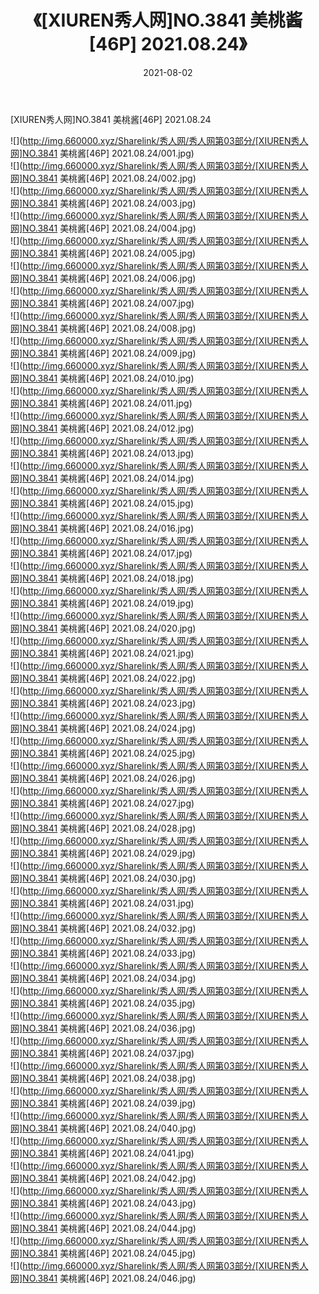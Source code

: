 ﻿---
layout: post
title:  《[XIUREN秀人网]NO.3841 美桃酱[46P] 2021.08.24》
date:   2021-08-02
img: http://img.660000.xyz/Sharelink/秀人网/秀人网第03部分/[XIUREN秀人网]NO.3841 美桃酱[46P] 2021.08.24/000.jpg
categories: [美女, 清纯, 唯美]
---

[XIUREN秀人网]NO.3841 美桃酱[46P] 2021.08.24

  ![](http://img.660000.xyz/Sharelink/秀人网/秀人网第03部分/[XIUREN秀人网]NO.3841 美桃酱[46P] 2021.08.24/001.jpg) <br> ![](http://img.660000.xyz/Sharelink/秀人网/秀人网第03部分/[XIUREN秀人网]NO.3841 美桃酱[46P] 2021.08.24/002.jpg) <br> ![](http://img.660000.xyz/Sharelink/秀人网/秀人网第03部分/[XIUREN秀人网]NO.3841 美桃酱[46P] 2021.08.24/003.jpg) <br> ![](http://img.660000.xyz/Sharelink/秀人网/秀人网第03部分/[XIUREN秀人网]NO.3841 美桃酱[46P] 2021.08.24/004.jpg) <br> ![](http://img.660000.xyz/Sharelink/秀人网/秀人网第03部分/[XIUREN秀人网]NO.3841 美桃酱[46P] 2021.08.24/005.jpg) <br> ![](http://img.660000.xyz/Sharelink/秀人网/秀人网第03部分/[XIUREN秀人网]NO.3841 美桃酱[46P] 2021.08.24/006.jpg) <br> ![](http://img.660000.xyz/Sharelink/秀人网/秀人网第03部分/[XIUREN秀人网]NO.3841 美桃酱[46P] 2021.08.24/007.jpg) <br> ![](http://img.660000.xyz/Sharelink/秀人网/秀人网第03部分/[XIUREN秀人网]NO.3841 美桃酱[46P] 2021.08.24/008.jpg) <br> ![](http://img.660000.xyz/Sharelink/秀人网/秀人网第03部分/[XIUREN秀人网]NO.3841 美桃酱[46P] 2021.08.24/009.jpg) <br> ![](http://img.660000.xyz/Sharelink/秀人网/秀人网第03部分/[XIUREN秀人网]NO.3841 美桃酱[46P] 2021.08.24/010.jpg) <br> ![](http://img.660000.xyz/Sharelink/秀人网/秀人网第03部分/[XIUREN秀人网]NO.3841 美桃酱[46P] 2021.08.24/011.jpg) <br> ![](http://img.660000.xyz/Sharelink/秀人网/秀人网第03部分/[XIUREN秀人网]NO.3841 美桃酱[46P] 2021.08.24/012.jpg) <br> ![](http://img.660000.xyz/Sharelink/秀人网/秀人网第03部分/[XIUREN秀人网]NO.3841 美桃酱[46P] 2021.08.24/013.jpg) <br> ![](http://img.660000.xyz/Sharelink/秀人网/秀人网第03部分/[XIUREN秀人网]NO.3841 美桃酱[46P] 2021.08.24/014.jpg) <br> ![](http://img.660000.xyz/Sharelink/秀人网/秀人网第03部分/[XIUREN秀人网]NO.3841 美桃酱[46P] 2021.08.24/015.jpg) <br> ![](http://img.660000.xyz/Sharelink/秀人网/秀人网第03部分/[XIUREN秀人网]NO.3841 美桃酱[46P] 2021.08.24/016.jpg) <br> ![](http://img.660000.xyz/Sharelink/秀人网/秀人网第03部分/[XIUREN秀人网]NO.3841 美桃酱[46P] 2021.08.24/017.jpg) <br> ![](http://img.660000.xyz/Sharelink/秀人网/秀人网第03部分/[XIUREN秀人网]NO.3841 美桃酱[46P] 2021.08.24/018.jpg) <br> ![](http://img.660000.xyz/Sharelink/秀人网/秀人网第03部分/[XIUREN秀人网]NO.3841 美桃酱[46P] 2021.08.24/019.jpg) <br> ![](http://img.660000.xyz/Sharelink/秀人网/秀人网第03部分/[XIUREN秀人网]NO.3841 美桃酱[46P] 2021.08.24/020.jpg) <br> ![](http://img.660000.xyz/Sharelink/秀人网/秀人网第03部分/[XIUREN秀人网]NO.3841 美桃酱[46P] 2021.08.24/021.jpg) <br> ![](http://img.660000.xyz/Sharelink/秀人网/秀人网第03部分/[XIUREN秀人网]NO.3841 美桃酱[46P] 2021.08.24/022.jpg) <br> ![](http://img.660000.xyz/Sharelink/秀人网/秀人网第03部分/[XIUREN秀人网]NO.3841 美桃酱[46P] 2021.08.24/023.jpg) <br> ![](http://img.660000.xyz/Sharelink/秀人网/秀人网第03部分/[XIUREN秀人网]NO.3841 美桃酱[46P] 2021.08.24/024.jpg) <br> ![](http://img.660000.xyz/Sharelink/秀人网/秀人网第03部分/[XIUREN秀人网]NO.3841 美桃酱[46P] 2021.08.24/025.jpg) <br> ![](http://img.660000.xyz/Sharelink/秀人网/秀人网第03部分/[XIUREN秀人网]NO.3841 美桃酱[46P] 2021.08.24/026.jpg) <br> ![](http://img.660000.xyz/Sharelink/秀人网/秀人网第03部分/[XIUREN秀人网]NO.3841 美桃酱[46P] 2021.08.24/027.jpg) <br> ![](http://img.660000.xyz/Sharelink/秀人网/秀人网第03部分/[XIUREN秀人网]NO.3841 美桃酱[46P] 2021.08.24/028.jpg) <br> ![](http://img.660000.xyz/Sharelink/秀人网/秀人网第03部分/[XIUREN秀人网]NO.3841 美桃酱[46P] 2021.08.24/029.jpg) <br> ![](http://img.660000.xyz/Sharelink/秀人网/秀人网第03部分/[XIUREN秀人网]NO.3841 美桃酱[46P] 2021.08.24/030.jpg) <br> ![](http://img.660000.xyz/Sharelink/秀人网/秀人网第03部分/[XIUREN秀人网]NO.3841 美桃酱[46P] 2021.08.24/031.jpg) <br> ![](http://img.660000.xyz/Sharelink/秀人网/秀人网第03部分/[XIUREN秀人网]NO.3841 美桃酱[46P] 2021.08.24/032.jpg) <br> ![](http://img.660000.xyz/Sharelink/秀人网/秀人网第03部分/[XIUREN秀人网]NO.3841 美桃酱[46P] 2021.08.24/033.jpg) <br> ![](http://img.660000.xyz/Sharelink/秀人网/秀人网第03部分/[XIUREN秀人网]NO.3841 美桃酱[46P] 2021.08.24/034.jpg) <br> ![](http://img.660000.xyz/Sharelink/秀人网/秀人网第03部分/[XIUREN秀人网]NO.3841 美桃酱[46P] 2021.08.24/035.jpg) <br> ![](http://img.660000.xyz/Sharelink/秀人网/秀人网第03部分/[XIUREN秀人网]NO.3841 美桃酱[46P] 2021.08.24/036.jpg) <br> ![](http://img.660000.xyz/Sharelink/秀人网/秀人网第03部分/[XIUREN秀人网]NO.3841 美桃酱[46P] 2021.08.24/037.jpg) <br> ![](http://img.660000.xyz/Sharelink/秀人网/秀人网第03部分/[XIUREN秀人网]NO.3841 美桃酱[46P] 2021.08.24/038.jpg) <br> ![](http://img.660000.xyz/Sharelink/秀人网/秀人网第03部分/[XIUREN秀人网]NO.3841 美桃酱[46P] 2021.08.24/039.jpg) <br> ![](http://img.660000.xyz/Sharelink/秀人网/秀人网第03部分/[XIUREN秀人网]NO.3841 美桃酱[46P] 2021.08.24/040.jpg) <br> ![](http://img.660000.xyz/Sharelink/秀人网/秀人网第03部分/[XIUREN秀人网]NO.3841 美桃酱[46P] 2021.08.24/041.jpg) <br> ![](http://img.660000.xyz/Sharelink/秀人网/秀人网第03部分/[XIUREN秀人网]NO.3841 美桃酱[46P] 2021.08.24/042.jpg) <br> ![](http://img.660000.xyz/Sharelink/秀人网/秀人网第03部分/[XIUREN秀人网]NO.3841 美桃酱[46P] 2021.08.24/043.jpg) <br> ![](http://img.660000.xyz/Sharelink/秀人网/秀人网第03部分/[XIUREN秀人网]NO.3841 美桃酱[46P] 2021.08.24/044.jpg) <br> ![](http://img.660000.xyz/Sharelink/秀人网/秀人网第03部分/[XIUREN秀人网]NO.3841 美桃酱[46P] 2021.08.24/045.jpg) <br> ![](http://img.660000.xyz/Sharelink/秀人网/秀人网第03部分/[XIUREN秀人网]NO.3841 美桃酱[46P] 2021.08.24/046.jpg) <br>
